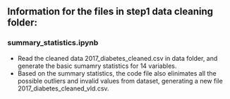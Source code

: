 ## Information for the files in step1 data cleaning folder:

### summary_statistics.ipynb
 - Read the cleaned data 2017_diabetes_cleaned.csv in data folder, and generate the basic sumamry statistics for 14 variables.
 - Based on the summary statistics, the code file also elinimates all the possible outliers and invalid values from dataset, generating a new file 2017_diabetes_cleaned_vld.csv.

